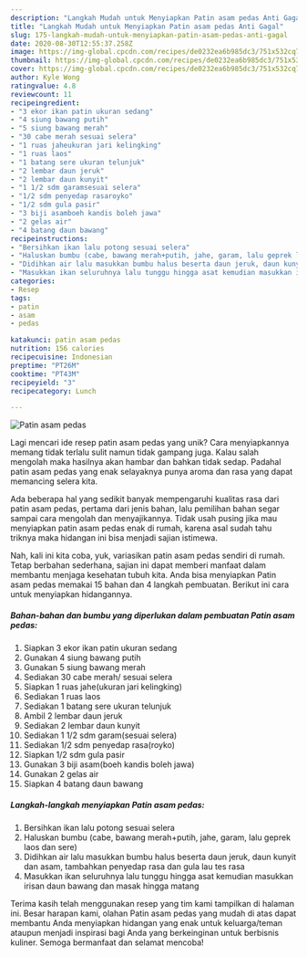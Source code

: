 ```yaml
---
description: "Langkah Mudah untuk Menyiapkan Patin asam pedas Anti Gagal"
title: "Langkah Mudah untuk Menyiapkan Patin asam pedas Anti Gagal"
slug: 175-langkah-mudah-untuk-menyiapkan-patin-asam-pedas-anti-gagal
date: 2020-08-30T12:55:37.258Z
image: https://img-global.cpcdn.com/recipes/de0232ea6b985dc3/751x532cq70/patin-asam-pedas-foto-resep-utama.jpg
thumbnail: https://img-global.cpcdn.com/recipes/de0232ea6b985dc3/751x532cq70/patin-asam-pedas-foto-resep-utama.jpg
cover: https://img-global.cpcdn.com/recipes/de0232ea6b985dc3/751x532cq70/patin-asam-pedas-foto-resep-utama.jpg
author: Kyle Wong
ratingvalue: 4.8
reviewcount: 11
recipeingredient:
- "3 ekor ikan patin ukuran sedang"
- "4 siung bawang putih"
- "5 siung bawang merah"
- "30 cabe merah sesuai selera"
- "1 ruas jaheukuran jari kelingking"
- "1 ruas laos"
- "1 batang sere ukuran telunjuk"
- "2 lembar daun jeruk"
- "2 lembar daun kunyit"
- "1 1/2 sdm garamsesuai selera"
- "1/2 sdm penyedap rasaroyko"
- "1/2 sdm gula pasir"
- "3 biji asamboeh kandis boleh jawa"
- "2 gelas air"
- "4 batang daun bawang"
recipeinstructions:
- "Bersihkan ikan lalu potong sesuai selera"
- "Haluskan bumbu (cabe, bawang merah+putih, jahe, garam, lalu geprek laos dan sere)"
- "Didihkan air lalu masukkan bumbu halus beserta daun jeruk, daun kunyit dan asam, tambahkan penyedap rasa dan gula lau tes rasa"
- "Masukkan ikan seluruhnya lalu tunggu hingga asat kemudian masukkan irisan daun bawang dan masak hingga matang"
categories:
- Resep
tags:
- patin
- asam
- pedas

katakunci: patin asam pedas 
nutrition: 156 calories
recipecuisine: Indonesian
preptime: "PT26M"
cooktime: "PT43M"
recipeyield: "3"
recipecategory: Lunch

---
```



![Patin asam pedas](https://img-global.cpcdn.com/recipes/de0232ea6b985dc3/751x532cq70/patin-asam-pedas-foto-resep-utama.jpg)

Lagi mencari ide resep patin asam pedas yang unik? Cara menyiapkannya memang tidak terlalu sulit namun tidak gampang juga. Kalau salah mengolah maka hasilnya akan hambar dan bahkan tidak sedap. Padahal patin asam pedas yang enak selayaknya punya aroma dan rasa yang dapat memancing selera kita.



Ada beberapa hal yang sedikit banyak mempengaruhi kualitas rasa dari patin asam pedas, pertama dari jenis bahan, lalu pemilihan bahan segar sampai cara mengolah dan menyajikannya. Tidak usah pusing jika mau menyiapkan patin asam pedas enak di rumah, karena asal sudah tahu triknya maka hidangan ini bisa menjadi sajian istimewa.


Nah, kali ini kita coba, yuk, variasikan patin asam pedas sendiri di rumah. Tetap berbahan sederhana, sajian ini dapat memberi manfaat dalam membantu menjaga kesehatan tubuh kita. Anda bisa menyiapkan Patin asam pedas memakai 15 bahan dan 4 langkah pembuatan. Berikut ini cara untuk menyiapkan hidangannya.

<!--inarticleads1-->

##### Bahan-bahan dan bumbu yang diperlukan dalam pembuatan Patin asam pedas:

1. Siapkan 3 ekor ikan patin ukuran sedang
1. Gunakan 4 siung bawang putih
1. Gunakan 5 siung bawang merah
1. Sediakan 30 cabe merah/ sesuai selera
1. Siapkan 1 ruas jahe(ukuran jari kelingking)
1. Sediakan 1 ruas laos
1. Sediakan 1 batang sere ukuran telunjuk
1. Ambil 2 lembar daun jeruk
1. Sediakan 2 lembar daun kunyit
1. Sediakan 1 1/2 sdm garam(sesuai selera)
1. Sediakan 1/2 sdm penyedap rasa(royko)
1. Siapkan 1/2 sdm gula pasir
1. Gunakan 3 biji asam(boeh kandis boleh jawa)
1. Gunakan 2 gelas air
1. Siapkan 4 batang daun bawang




<!--inarticleads2-->

##### Langkah-langkah menyiapkan Patin asam pedas:

1. Bersihkan ikan lalu potong sesuai selera
1. Haluskan bumbu (cabe, bawang merah+putih, jahe, garam, lalu geprek laos dan sere)
1. Didihkan air lalu masukkan bumbu halus beserta daun jeruk, daun kunyit dan asam, tambahkan penyedap rasa dan gula lau tes rasa
1. Masukkan ikan seluruhnya lalu tunggu hingga asat kemudian masukkan irisan daun bawang dan masak hingga matang




Terima kasih telah menggunakan resep yang tim kami tampilkan di halaman ini. Besar harapan kami, olahan Patin asam pedas yang mudah di atas dapat membantu Anda menyiapkan hidangan yang enak untuk keluarga/teman ataupun menjadi inspirasi bagi Anda yang berkeinginan untuk berbisnis kuliner. Semoga bermanfaat dan selamat mencoba!

